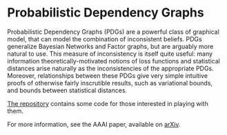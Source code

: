 # Probabilistic Dependency Graphs
Probabilistic Dependency Graphs (PDGs) are a powerful class of graphical model, that can model the combination of inconsistent beliefs. PDGs generalize Bayesian Networks and Factor graphs, but are arguably more natural to use. This measure of inconsistency is itself quite useful: many information theoretically-motivated notions of loss functions and statistical distances arise naturally as the inconsistencies of the appropriate PDGs. Moreover, relationships between these PDGs give very simple intuitive proofs of otherwise fairly inscrutible results, such as variational bounds, and bounds between statistical distances.

[The repository](https://github.com/orichardson/pdg) contains some code for those interested in playing with them. 

For more information, see the AAAI paper, available on [arXiv](https://arxiv.org/abs/2012.10800).
